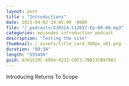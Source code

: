 ```yaml
---
layout: post
title : "Introductions"
date: 2023-04-02 14:45:00 -0600
file: "/_podcasts/230314-112657-Ep-00-00.mp3"
categories: episodes introduction podcast
description: "Testing the site"
thumbnail: /_assets/title_card_300px_v01.png
duration: "00:34"
length: "555456"
guid: 6341F29C-6994-4232-C6F3-7BB23CB97983
---
```


Introducing Returns To Scope